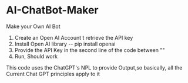 # AI-ChatBot-Maker
Make your Own AI Bot

1. Create an Open AI Account t retrieve the API key
2. Install Open AI library -- pip install openai
3. Provide the API Key in the second line of the code between  ""
4. Run, Should work

 This code uses the ChatGPT's NPL to provide Output,so basically, all the Current Chat GPT principles apply to it 
